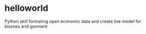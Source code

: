 # helloworld
Python skill formating open economic data and create live model for bissnes and govment
